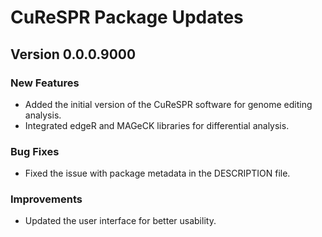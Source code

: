 # CuReSPR Package Updates

## Version 0.0.0.9000

### New Features
- Added the initial version of the CuReSPR software for genome editing analysis.
- Integrated edgeR and MAGeCK libraries for differential analysis.

### Bug Fixes
- Fixed the issue with package metadata in the DESCRIPTION file.

### Improvements
- Updated the user interface for better usability.